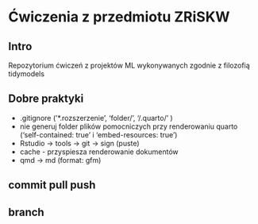 # Ćwiczenia z przedmiotu ZRiSKW


## Intro

Repozytorium ćwiczeń z projektów ML wykonywanych zgodnie z filozofią
tidymodels

## Dobre praktyki

- .gitignore (’\*.rozszerzenie’, ‘folder/’, ‘/.quarto/’ )
- nie generuj folder plików pomocniczych przy renderowaniu quarto
  (‘self-contained: true’ i ‘embed-resources: true’)
- Rstudio -\> tools -\> git -\> sign (puste)
- cache - przyspiesza renderowanie dokumentów
- qmd -\> md (format: gfm)

## commit pull push

## branch
